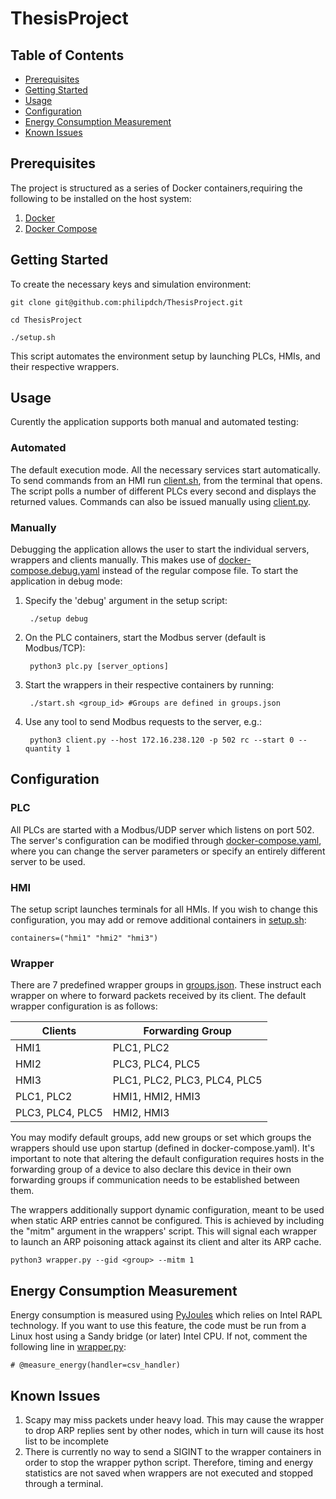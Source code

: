 # ThesisProject

## Table of Contents

- [Prerequisites](#prerequisites)
- [Getting Started](#getting-started)
- [Usage](#usage)
- [Configuration](#configuration)
- [Energy Consumption Measurement](#energy-consumption-measurement)
- [Known Issues](#known-issues)

## Prerequisites

The project is structured as a series of Docker containers,requiring the following to be installed on the host system: 

1) [Docker](https://docs.docker.com/get-docker/)
2) [Docker Compose](https://docs.docker.com/compose/install/)

## Getting Started

To create the necessary keys and simulation environment:

    git clone git@github.com:philipdch/ThesisProject.git

    cd ThesisProject

    ./setup.sh

This script automates the environment setup by launching PLCs, HMIs, and their respective wrappers.

## Usage

Curently the application supports both manual and automated testing:

### Automated 

The default execution mode. All the necessary services start automatically. To send commands from an HMI run [client.sh](code/hmi/client.sh), from the terminal that opens. The script polls a number of different PLCs every second and displays the returned values. Commands can also be issued manually using [client.py](code/hmi/client.py).

### Manually 

Debugging the application allows the user to start the individual servers, wrappers and clients manually. This makes use of [docker-compose.debug.yaml](/docker-compose.debug.yaml) instead of the regular compose file. To start the application in debug mode:

1) Specify the 'debug' argument in the setup script:

        ./setup debug

2) On the PLC containers, start the Modbus server (default is Modbus/TCP):

        python3 plc.py [server_options]

3) Start the wrappers in their respective containers by running:

        ./start.sh <group_id> #Groups are defined in groups.json

4) Use any tool to send Modbus requests to the server, e.g.:

        python3 client.py --host 172.16.238.120 -p 502 rc --start 0 --quantity 1 

## Configuration 

### PLC 
All PLCs are started with a Modbus/UDP server which listens on port 502. The server's configuration can be modified through [docker-compose.yaml](docker-compose.yaml), where you can change the server parameters or specify an entirely different server to be used.

### HMI

The setup script launches terminals for all HMIs. If you wish to change this configuration, you may add or remove additional containers in [setup.sh](setup.sh):

    containers=("hmi1" "hmi2" "hmi3")

### Wrapper

There are 7 predefined wrapper groups in [groups.json](code/wrapper/groups.json). These instruct each wrapper on where to forward packets received by its client. The default wrapper configuration is as follows:

| Clients         | Forwarding Group |
| --------------- | --------------- |
| HMI1            | PLC1, PLC2   |
| HMI2            | PLC3, PLC4, PLC5  |
| HMI3            | PLC1, PLC2, PLC3, PLC4, PLC5   |
| PLC1, PLC2      | HMI1, HMI2, HMI3   |
| PLC3, PLC4, PLC5| HMI2, HMI3   |

You may modify default groups, add new groups or set which groups the wrappers should use upon startup (defined in docker-compose.yaml). It's important to note that altering the default configuration requires hosts in the forwarding group of a device to also declare this device in their own forwarding groups if communication needs to be established between them.

The wrappers additionally support dynamic configuration, meant to be used when static ARP entries cannot be configured. This is achieved by including the "mitm" argument in the wrappers' script. This will signal each wrapper to launch an ARP poisoning attack against its client and alter its ARP cache.

    python3 wrapper.py --gid <group> --mitm 1

## Energy Consumption Measurement

Energy consumption is measured using [PyJoules](https://pyjoules.readthedocs.io/en/latest/) which relies on Intel RAPL technology.
If you want to use this feature, the code must be run from a Linux host using a Sandy bridge (or later) Intel CPU.
If not, comment the following line in [wrapper.py](code/wrapper/wrapper.py):

    # @measure_energy(handler=csv_handler)

## Known Issues

1) Scapy may miss packets under heavy load. This may cause the wrapper to drop ARP replies sent by other nodes, which in turn will cause its host list to be incomplete
2) There is currently no way to send a SIGINT to the wrapper containers in order to stop the wrapper python script. Therefore, timing and energy statistics are not saved when wrappers are not executed and stopped through a terminal.